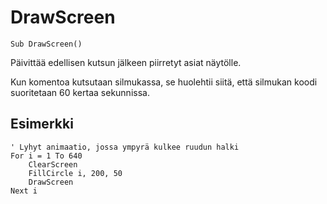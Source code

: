 <!--graphics-->
DrawScreen
==========

```eppabasic
Sub DrawScreen()
```

Päivittää edellisen kutsun jälkeen piirretyt asiat näytölle.

Kun komentoa kutsutaan silmukassa,
se huolehtii siitä,
että silmukan koodi suoritetaan 60 kertaa sekunnissa.

Esimerkki
----------
```eppabasic
' Lyhyt animaatio, jossa ympyrä kulkee ruudun halki
For i = 1 To 640
    ClearScreen
    FillCircle i, 200, 50
    DrawScreen
Next i
```
